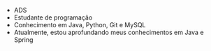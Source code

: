  - ADS
 - Estudante de programação
 - Conhecimento em Java, Python, Git e MySQL
 - Atualmente, estou aprofundando meus conhecimentos em Java e Spring

   

<!--
**Gabriel-Oliveira25/Gabriel-Oliveira25** is a ✨ _special_ ✨ repository because its `README.md` (this file) appears on your GitHub profile.

Here are some ideas to get you started:

- 🔭 I’m currently working on ...
- 🌱 I’m currently learning ...
- 👯 I’m looking to collaborate on ...
- 🤔 I’m looking for help with ...
- 💬 Ask me about ...
- 📫 How to reach me: ...
- 😄 Pronouns: ...
- ⚡ Fun fact: ...
-->

